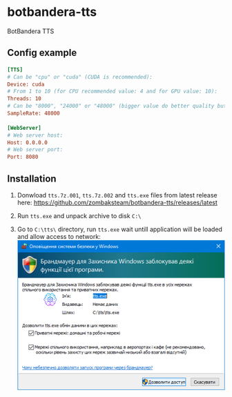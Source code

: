 # botbandera-tts
BotBandera TTS

## Config example
```ini
[TTS]
# Can be "cpu" or "cuda" (CUDA is recommended):
Device: cuda
# From 1 to 10 (for CPU recommended value: 4 and for GPU value: 10):
Threads: 10
# Can be "8000", "24000" or "48000" (bigger value do better quality but takes more resources):
SampleRate: 48000

[WebServer]
# Web server host:
Host: 0.0.0.0
# Web server port:
Port: 8080
```

## Installation
1. Donwload `tts.7z.001`, `tts.7z.002` and `tts.exe` files from latest release here: https://github.com/zombaksteam/botbandera-tts/releases/latest

2. Run `tts.exe` and unpack archive to disk `C:\`

3. Go to `C:\tts\` directory, run `tts.exe` wait untill application will be loaded and allow access to network:
![firewall.png](firewall.png?raw=true "firewall.png")
